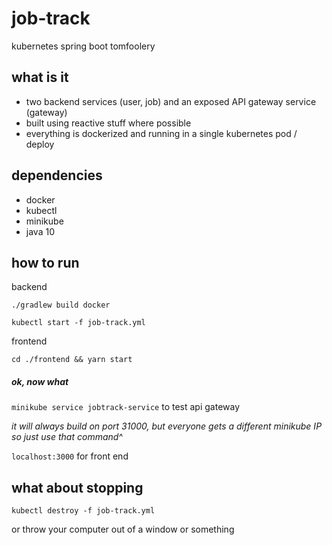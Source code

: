 # job-track
kubernetes spring boot tomfoolery

## what is it
- two backend services (user, job) and an exposed API gateway service (gateway)
- built using reactive stuff where possible
- everything is dockerized and running in a single kubernetes pod / deploy

## dependencies
- docker
- kubectl
- minikube
- java 10

## how to run

backend

`./gradlew build docker`

`kubectl start -f job-track.yml`

frontend

`cd ./frontend && yarn start`

##### ok, now what

`minikube service jobtrack-service` to test api gateway

*it will always build on port 31000, but everyone gets a different minikube IP so just use that command^*

`localhost:3000` for front end
## what about stopping

`kubectl destroy -f job-track.yml` 

or throw your computer out of a window or something
